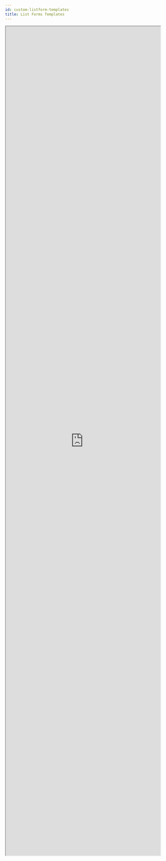 ```yaml
---
id: custom-listform-templates
title: List Forms Templates
---
```


<div markdown="1">

<iframe src="https://4d-for-ios.github.io/gallery/#/type/form-list/picker/0" scrolling="no" height="2700" width="100%">
</iframe>

</div>